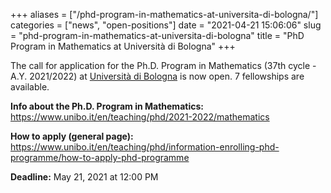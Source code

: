+++
aliases = ["/phd-program-in-mathematics-at-universita-di-bologna/"]
categories = ["news", "open-positions"]
date = "2021-04-21 15:06:06"
slug = "phd-program-in-mathematics-at-universita-di-bologna"
title = "PhD Program in Mathematics at Università di Bologna"
+++

The call for application for the Ph.D. Program in Mathematics (37th
cycle - A.Y. 2021/2022) at [Università di
Bologna](https://www.unibo.it/en) is now open. 7 fellowships are
available.

**Info about the Ph.D. Program in Mathematics:**
<https://www.unibo.it/en/teaching/phd/2021-2022/mathematics>

**How to apply (general page):**
<https://www.unibo.it/en/teaching/phd/information-enrolling-phd-programme/how-to-apply-phd-programme>

**Deadline:** May 21, 2021 at 12:00 PM
